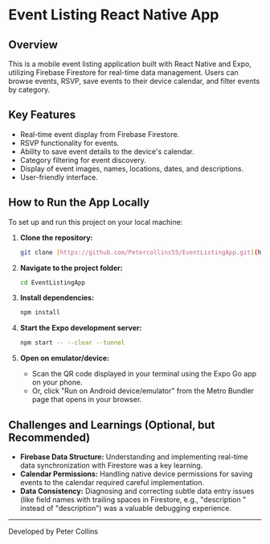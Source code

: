 # Event Listing React Native App

## Overview
This is a mobile event listing application built with React Native and Expo, utilizing Firebase Firestore for real-time data management. Users can browse events, RSVP, save events to their device calendar, and filter events by category.

## Key Features
* Real-time event display from Firebase Firestore.
* RSVP functionality for events.
* Ability to save event details to the device's calendar.
* Category filtering for event discovery.
* Display of event images, names, locations, dates, and descriptions.
* User-friendly interface.

## How to Run the App Locally

To set up and run this project on your local machine:

1.  **Clone the repository:**
    ```bash
    git clone [https://github.com/Petercollins55/EventListingApp.git](https://github.com/Petercollins55/EventListingApp.git)
    ```

2.  **Navigate to the project folder:**
    ```bash
    cd EventListingApp
    ```

3.  **Install dependencies:**
    ```bash
    npm install
    ```

4.  **Start the Expo development server:**
    ```bash
    npm start -- --clear --tunnel
    ```

5.  **Open on emulator/device:**
    * Scan the QR code displayed in your terminal using the Expo Go app on your phone.
    * Or, click "Run on Android device/emulator" from the Metro Bundler page that opens in your browser.

## Challenges and Learnings (Optional, but Recommended)
* **Firebase Data Structure:** Understanding and implementing real-time data synchronization with Firestore was a key learning.
* **Calendar Permissions:** Handling native device permissions for saving events to the calendar required careful implementation.
* **Data Consistency:** Diagnosing and correcting subtle data entry issues (like field names with trailing spaces in Firestore, e.g., "description " instead of "description") was a valuable debugging experience.

---

Developed by Peter Collins
